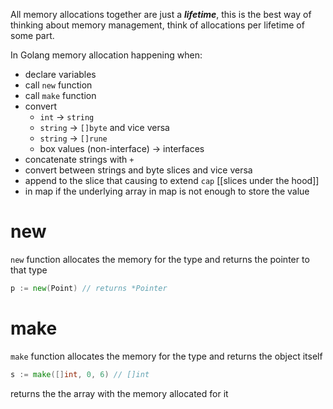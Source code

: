 All memory allocations together are just a ***lifetime***, this is the best way of thinking about memory management, think of allocations per lifetime of some part.


In Golang memory allocation happening when:
- declare variables
- call `new` function
- call `make` function
- convert
	- `int` -> `string`
	- `string` -> `[]byte` and vice versa
	- `string` -> `[]rune`
	- box values (non-interface) -> interfaces
- concatenate strings with `+`
- convert between strings and byte slices and vice versa
- append to the slice that causing to extend `cap` [[slices under the hood]]
- in map if the underlying array in map is not enough to store the value


# new
`new` function allocates the memory for the type and returns the pointer to that type
```go
p := new(Point) // returns *Pointer
```

# make
`make` function allocates the memory for the type and returns the object itself
```go
s := make([]int, 0, 6) // []int
```
returns the the array with the memory allocated for it